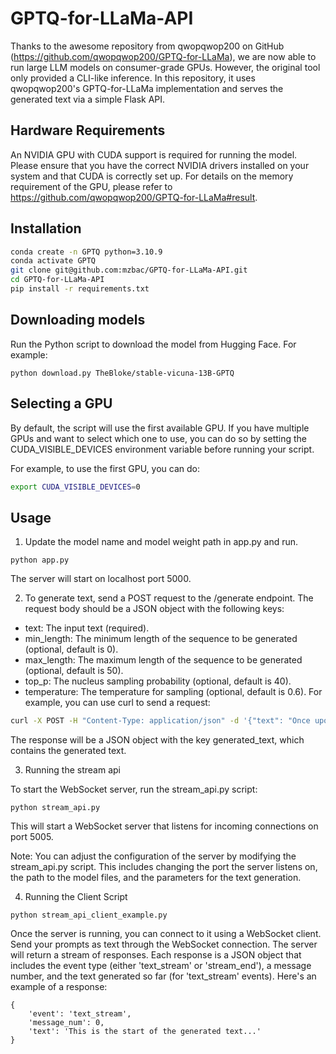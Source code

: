 # GPTQ-for-LLaMa-API

Thanks to the awesome repository from qwopqwop200 on GitHub (https://github.com/qwopqwop200/GPTQ-for-LLaMa), we are now able to run large LLM models on consumer-grade GPUs. However, the original tool only provided a CLI-like inference. In this repository, it uses qwopqwop200's GPTQ-for-LLaMa implementation and serves the generated text via a simple Flask API.

## Hardware Requirements
An NVIDIA GPU with CUDA support is required for running the model. Please ensure that you have the correct NVIDIA drivers installed on your system and that CUDA is correctly set up. For details on the memory requirement of the GPU, please refer to https://github.com/qwopqwop200/GPTQ-for-LLaMa#result.

## Installation

```bash
conda create -n GPTQ python=3.10.9
conda activate GPTQ
git clone git@github.com:mzbac/GPTQ-for-LLaMa-API.git
cd GPTQ-for-LLaMa-API
pip install -r requirements.txt
```


## Downloading models

Run the Python script to download the model from Hugging Face. For example:
```
python download.py TheBloke/stable-vicuna-13B-GPTQ
```

## Selecting a GPU
By default, the script will use the first available GPU. If you have multiple GPUs and want to select which one to use, you can do so by setting the CUDA_VISIBLE_DEVICES environment variable before running your script.

For example, to use the first GPU, you can do:

```bash
export CUDA_VISIBLE_DEVICES=0
```

## Usage
1. Update the model name and model weight path in app.py and run.

```
python app.py
```
The server will start on localhost port 5000.

2. To generate text, send a POST request to the /generate endpoint. The request body should be a JSON object with the following keys:

- text: The input text (required).
- min_length: The minimum length of the sequence to be generated (optional, default is 0).
- max_length: The maximum length of the sequence to be generated (optional, default is 50).
- top_p: The nucleus sampling probability (optional, default is 40).
- temperature: The temperature for sampling (optional, default is 0.6).
For example, you can use curl to send a request:

```bash
curl -X POST -H "Content-Type: application/json" -d '{"text": "Once upon a time"}' http://localhost:5000/generate
```
The response will be a JSON object with the key generated_text, which contains the generated text.

3. Running the stream api

To start the WebSocket server, run the stream_api.py script:
```
python stream_api.py
```
This will start a WebSocket server that listens for incoming connections on port 5005.

Note: You can adjust the configuration of the server by modifying the stream_api.py script. This includes changing the port the server listens on, the path to the model files, and the parameters for the text generation.

4. Running the Client Script

```
python stream_api_client_example.py
```

Once the server is running, you can connect to it using a WebSocket client. Send your prompts as text through the WebSocket connection.
The server will return a stream of responses. Each response is a JSON object that includes the event type (either 'text_stream' or 'stream_end'), a message number, and the text generated so far (for 'text_stream' events).
Here's an example of a response:

```
{
    'event': 'text_stream',
    'message_num': 0,
    'text': 'This is the start of the generated text...'
}
```






